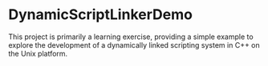 # DynamicScriptLinkerDemo
This project is primarily a learning exercise, providing a simple example to explore the development of a dynamically linked scripting system in C++ on the Unix platform.